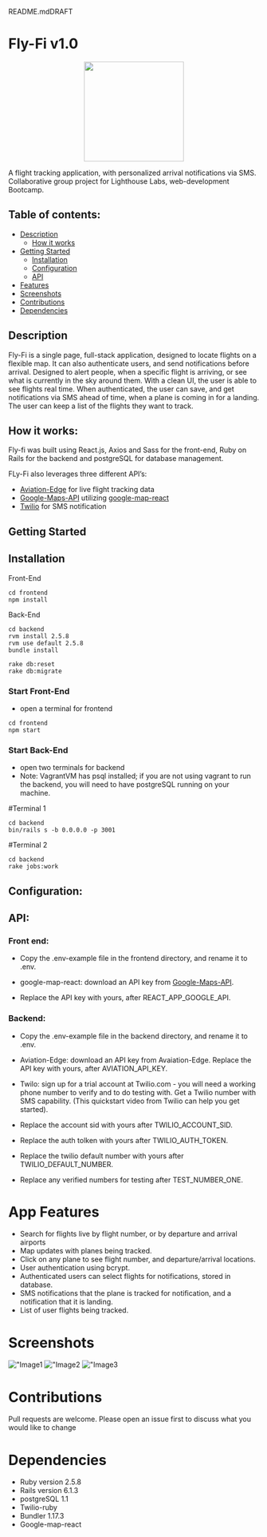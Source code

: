 README.mdDRAFT

# Fly-Fi v1.0

<p align="center">
<img src="https://github.com/defsax/fly-fi/blob/master/frontend/public/images/fly-fi-logo2.png?raw=true" width="200" height="200" />
</p>

A flight tracking application, with personalized arrival notifications via SMS. Collaborative group project for Lighthouse Labs, web-development Bootcamp.

## Table of contents:

- [Description](#description)
  - [How it works](#how-it-works)
- [Getting Started](#getting-started)
  - [Installation](#installation)
  - [Configuration](#configuration)
  - [API](#api)
- [Features](#app-features)
- [Screenshots](#screenshots)
- [Contributions](#contributions)
- [Dependencies](#dependencies)

## Description

Fly-Fi is a single page, full-stack application, designed to locate flights on a flexible map. It can also authenticate users, and send notifications before arrival. Designed to alert people, when a specific flight is arriving, or see what is currently in the sky around them. With a clean UI, the user is able to see flights real time. When authenticated, the user can save, and get notifications via SMS ahead of time, when a plane is coming in for a landing. The user can keep a list of the flights they want to track.

## How it works:

Fly-fi was built using React.js, Axios and Sass for the front-end, Ruby on Rails for the backend and postgreSQL for database management.

FLy-Fi also leverages three different API’s:

- [Aviation-Edge](https://aviation-edge.com/) for live flight tracking data
- [Google-Maps-API](https://developers.google.com/maps/) utilizing [google-map-react](https://github.com/google-map-react/google-map-react)
- [Twilio](https://www.twilio.com/) for SMS notification

## Getting Started

## Installation

Front-End

```
cd frontend
npm install
```

Back-End

```
cd backend
rvm install 2.5.8
rvm use default 2.5.8
bundle install

rake db:reset
rake db:migrate
```

### Start Front-End

- open a terminal for frontend

```
cd frontend
npm start
```

### Start Back-End

- open two terminals for backend
- Note: VagrantVM has psql installed; if you are not using vagrant to run the backend, you will need to have postgreSQL running on your machine.

#Terminal 1

```
cd backend
bin/rails s -b 0.0.0.0 -p 3001
```

#Terminal 2

```
cd backend
rake jobs:work
```

## Configuration:

## API:

### Front end:

- Copy the .env-example file in the frontend directory, and rename it to .env.

- google-map-react: download an API key from [Google-Maps-API](https://developers.google.com/maps/gmp-get-started#enable-api-sdk).
- Replace the API key with yours, after REACT_APP_GOOGLE_API.

### Backend:

- Copy the .env-example file in the backend directory, and rename it to .env.

- Aviation-Edge: download an API key from Avaiation-Edge. Replace the API key with yours, after AVIATION_API_KEY.

- Twilo: sign up for a trial account at Twilio.com - you will need a working phone number to verify and to do testing with. Get a Twilio number with SMS capability. (This quickstart video from Twilio can help you get started).
- Replace the account sid with yours after TWILIO_ACCOUNT_SID.
- Replace the auth tolken with yours after TWILIO_AUTH_TOKEN.
- Replace the twilio default number with yours after TWILIO_DEFAULT_NUMBER.
- Replace any verified numbers for testing after TEST_NUMBER_ONE.

# App Features

- Search for flights live by flight number, or by departure and arrival airports
- Map updates with planes being tracked.
- Click on any plane to see flight number, and departure/arrival locations.
- User authentication using bcrypt.
- Authenticated users can select flights for notifications, stored in database.
- SMS notifications that the plane is tracked for notification, and a notification that it is landing.
- List of user flights being tracked.

# Screenshots

!["Image1](https://github.com/defsax/fly-fi/blob/development-mike/frontend/public/images/screenshots/Map1.png?raw=true)
!["Image2](https://github.com/defsax/fly-fi/blob/development-mike/frontend/public/images/screenshots/Map2.png?raw=true)
!["Image3](https://github.com/defsax/fly-fi/blob/development-mike/frontend/public/images/screenshots/Tilte.png?raw=true)

# Contributions

Pull requests are welcome. Please open an issue first to discuss what you would like to change

# Dependencies

- Ruby version 2.5.8
- Rails version 6.1.3
- postgreSQL 1.1
- Twilio-ruby
- Bundler 1.17.3
- Google-map-react
